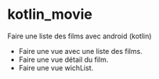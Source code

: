 # kotlin_movie
Faire une liste des films avec android (kotlin)

- Faire une vue avec une liste des films.
- Faire une vue détail du film.
- Faire une vue wichList.
